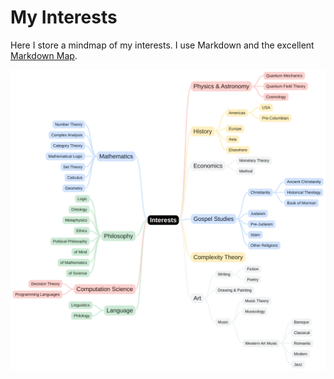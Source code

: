 # My Interests

Here I store a mindmap of my interests. I use Markdown and the excellent [Markdown Map](https://markdown-map.com/).

![My Interests](./markdown-map.svg)
